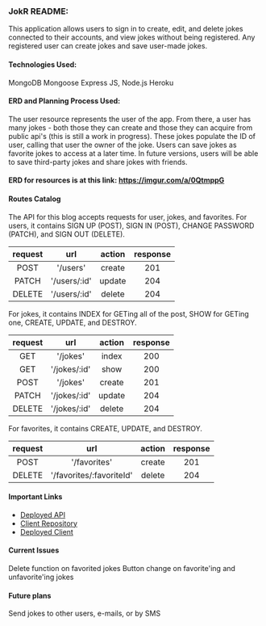 ### JokR README:

This application allows users to sign in to create, edit, and delete jokes connected to their accounts, and view jokes without being registered. Any registered user can create jokes and save user-made jokes.

#### Technologies Used:

MongoDB
Mongoose
Express
JS, Node.js
Heroku

#### ERD and Planning Process Used:
The user resource represents the user of the app. From there, a user has many jokes - both those they can create and those they can acquire from public api's (this is still a work in progress). These jokes populate the ID of user, calling that user the owner of the joke. Users can save jokes as favorite jokes to access at a later time. In future versions, users will be able to save third-party jokes and share jokes with friends.

#### ERD for resources is at this link: https://imgur.com/a/0QtmppG

#### Routes Catalog
The API for this blog accepts requests for user, jokes, and favorites. For users, it contains SIGN UP (POST), SIGN IN (POST), CHANGE PASSWORD (PATCH), and SIGN OUT (DELETE).

| request |      url     | action | response |
|:-------:|:------------:|:------:|:--------:|
| POST    | '/users'     | create |    201   |
| PATCH   | '/users/:id' | update |    204   |
| DELETE  | '/users/:id' | delete |    204   |

For jokes, it contains INDEX for GETing all of the post, SHOW for GETing one, CREATE, UPDATE, and DESTROY.

| request |      url     | action | response |
|:-------:|:------------:|:------:|:--------:|
| GET     | '/jokes'     | index  |    200   |
| GET     | '/jokes/:id' | show   |    200   |
| POST    | '/jokes'     | create |    201   |
| PATCH   | '/jokes/:id' | update |    204   |
| DELETE  | '/jokes/:id' | delete |    204   |


For favorites, it contains CREATE, UPDATE, and DESTROY.


| request |      url                       | action | response |
|:-------:|:------------------------------:|:------:|:--------:|
| POST    | '/favorites'                   | create |    201   |
| DELETE  | '/favorites/:favoriteId'       | delete |    204   |


#### Important Links

- [Deployed API](https://obscure-peak-32326.herokuapp.com/)
- [Client Repository](https://github.com/sr-hub/JokR-front-end/)
- [Deployed Client](https://sr-hub.github.io/JokR-front-end/#/)

#### Current Issues
Delete function on favorited jokes
Button change on favorite'ing and unfavorite'ing jokes

#### Future plans
Send jokes to other users, e-mails, or by SMS
